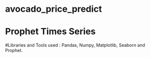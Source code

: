 ﻿# avocado_price_predict
# Prophet Times Series
#Libraries and Tools used : Pandas, Numpy, Matplotlib, Seaborn and Prophet.
